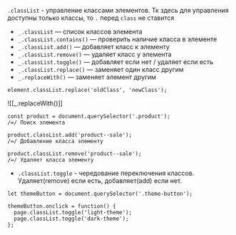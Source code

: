 `.classList` - управление классами элементов.
Тк здесь для управления доступны только классы, то `.` перед `class` не ставится

- `_.classList` — список классов элемента
- `_.classList.contains()` — проверить наличие класса в элементе
- `_.classList.add()` — добавляет класс к элементу
- `_.classList.remove()` — удаляет класс у элемента
- `_.classList.toggle()` — добавляет если нет / удаляет если есть
- `_.classList.replace()` — заменяет один класс другим
- `_.replaceWith()` — заменяет элемент другим
  
```
element.classList.replace('oldClass', 'newClass');
```
  ![[_.replaceWith()]]

```
const product = document.querySelector('.product');
/=/ Поиск элемента

product.classList.add('product--sale');
/=/ Добавление класса элементу

product.classList.remove('product--sale');
/=/ Удаляет класса элементу
```

- `.classList.toggle` - чередование переключения классов.
Удаляет(remove) если есть, добавляет(add) если нет.

```
let themeButton = document.querySelector('.theme-button');

themeButton.onclick = function() {
  page.classList.toggle('light-theme');
  page.classList.toggle('dark-theme');
};
```
